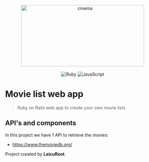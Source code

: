<div align="center">

<a href="#">
    <img width="400px" height="200px" alt="cinema" src="https://s3.eu-west-2.amazonaws.com/luxurylondon.co.uk-storage-bucket-001/images/articles-body/935/electric-cinema-portobello.jpeg" />
</a>

<br />
<br />

<img alt="Ruby" src="https://img.shields.io/badge/ruby-%23CC342D.svg?&style=for-the-badge&logo=ruby&logoColor=white"/>
<img alt="JavaScript" src="https://img.shields.io/badge/javascript-%23323330.svg?&style=for-the-badge&logo=javascript&logoColor=%23F7DF1E"/>

</div>

# Movie list web app

> Ruby on Rails web app to create your own movie lists

## API's and components 

In this project we have 1 API to retrieve the movies: 

 - https://www.themoviedb.org/
 
Project created by **LaicuRoot**.
